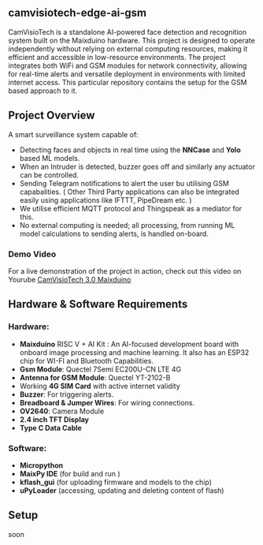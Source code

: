 ## camvisiotech-edge-ai-gsm
CamVisioTech is a standalone AI-powered face detection and recognition system built on the Maixduino hardware. This project is designed to operate independently without relying on external computing resources, making it efficient and accessible in low-resource environments. The project integrates both WiFi and GSM modules for network connectivity, allowing for real-time alerts and versatile deployment in environments with limited internet access. This particular repository contains the setup for the GSM based approach to it.

## **Project Overview**

A smart surveillance system capable of:
- Detecting faces and objects in real time using the **NNCase** and **Yolo** based ML models.
- When an Intruder is detected, buzzer goes off and similarly any actuator can be controlled.
- Sending Telegram notifications to alert the user bu utilising GSM capabalities. ( Other Third Party applications can also be integrated easily using applications like IFTTT, PipeDream etc. )
- We utilise efficient MQTT protocol and Thingspeak as a mediator for this.
- No external computing is needed; all processing, from running ML model calculations to sending alerts, is handled on-board.
  

### **Demo Video**

For a live demonstration of the project in action, check out this video on Yourube
[CamVisioTech 3.0 Maixduino ](https://www.youtube.com/watch?v=dhHVKKKZovE)

## **Hardware & Software Requirements**

### Hardware:
- **Maixduino** RISC V + AI Kit : An AI-focused development board with onboard image processing and machine learning. It also has an ESP32 chip for WI-FI and Bluetooth Capabilities.
- **Gsm Module**: Quectel 7Semi EC200U-CN LTE 4G
- **Antenna for GSM Module**:  Quectel YT-2102-B
- Working **4G SIM Card** with active internet validity
- **Buzzer**: For triggering alerts.
- **Breadboard & Jumper Wires**: For wiring connections.
- **OV2640**: Camera Module
- **2.4 inch TFT Display**
- **Type C Data  Cable**

### Software:
- **Micropython**
- **MaixPy IDE**  (for build and run )
- **kflash_gui**  (for uploading firmware and models to the chip)
- **uPyLoader** (accessing, updating and deleting content of flash)
  
## Setup
soon
